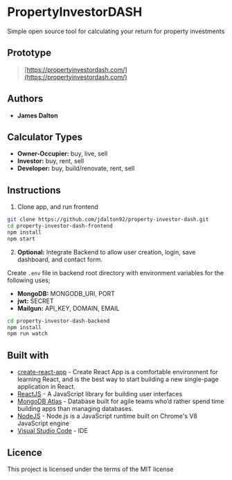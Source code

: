 # **PropertyInvestor**DASH

Simple open source tool for calculating your return for property investments

## Prototype

> [https://propertyinvestordash.com/](https://propertyinvestordash.com/)

## Authors

- **James Dalton**

## Calculator Types

- **Owner-Occupier:** buy, live, sell
- **Investor:** buy, rent, sell
- **Developer:** buy, build/renovate, rent, sell

## Instructions

1. Clone app, and run frontend

```sh
git clone https://github.com/jdalton92/property-investor-dash.git
cd property-investor-dash-frontend
npm install
npm start
```

2. **Optional:** Integrate Backend to allow user creation, login, save dashboard, and contact form.

Create `.env` file in backend root directory with environment variables for the following uses;

- **MongoDB:** MONGODB_URI, PORT
- **jwt:** SECRET
- **Mailgun:** API_KEY, DOMAIN, EMAIL

```sh
cd property-investor-dash-backend
npm install
npm run watch
```

## Built with

- [create-react-app](https://github.com/facebook/create-react-app) - Create React App is a comfortable environment for learning React, and is the best way to start building a new single-page application in React.
- [ReactJS](https://reactjs.org/) - A JavaScript library for building user interfaces
- [MongoDB Atlas](https://www.mongodb.com/cloud/atlas) - Database built for agile teams who’d rather spend time building apps than managing databases.
- [NodeJS](https://nodejs.org/en/) - Node.js is a JavaScript runtime built on Chrome's V8 JavaScript engine
- [Visual Studio Code](https://code.visualstudio.com/) - IDE

## Licence

This project is licensed under the terms of the MIT license
